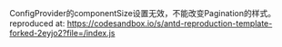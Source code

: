 ConfigProvider的componentSize设置无效，不能改变Pagination的样式。 reproduced at: <https://codesandbox.io/s/antd-reproduction-template-forked-2eyjo2?file=/index.js>
